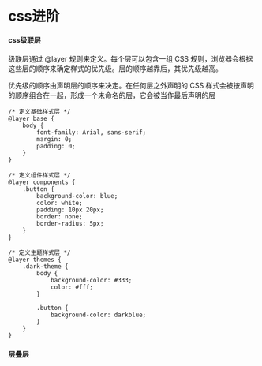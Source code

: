 # css进阶

#### css级联层

级联层通过 @layer 规则来定义。每个层可以包含一组 CSS 规则，浏览器会根据这些层的顺序来确定样式的优先级。层的顺序越靠后，其优先级越高。

优先级的顺序由声明层的顺序来决定。在任何层之外声明的 CSS 样式会被按声明的顺序组合在一起，形成一个未命名的层，它会被当作最后声明的层

````
/* 定义基础样式层 */
@layer base {
    body {
        font-family: Arial, sans-serif;
        margin: 0;
        padding: 0;
    }
}

/* 定义组件样式层 */
@layer components {
    .button {
        background-color: blue;
        color: white;
        padding: 10px 20px;
        border: none;
        border-radius: 5px;
    }
}

/* 定义主题样式层 */
@layer themes {
    .dark-theme {
        body {
            background-color: #333;
            color: #fff;
        }

        .button {
            background-color: darkblue;
        }
    }
}
````

#### 层叠层
